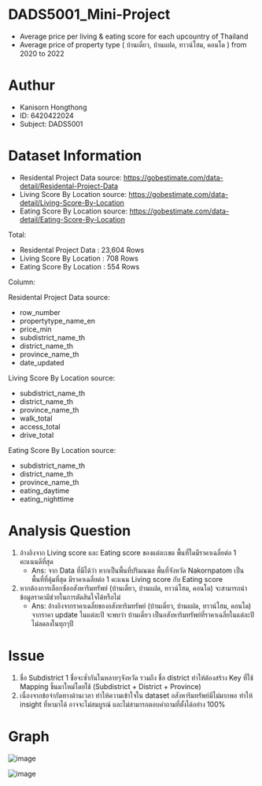 # DADS5001_Mini-Project
- Average price per living &amp; eating score for each upcountry of Thailand
- Average price of property type ( บ้านเดี่ยว, บ้านแฝด, ทาวน์โฮม, คอนโด ) from 2020 to 2022

# Authur
- Kanisorn Hongthong
- ID: 6420422024
- Subject: DADS5001

# Dataset Information

- Residental Project Data source: https://gobestimate.com/data-detail/Residental-Project-Data
- Living Score By Location source: https://gobestimate.com/data-detail/Living-Score-By-Location
- Eating Score By Location source: https://gobestimate.com/data-detail/Eating-Score-By-Location

Total: 
  - Residental Project Data : 23,604 Rows
  - Living Score By Location : 708 Rows
  - Eating Score By Location : 554 Rows
  
 Column:
 
   Residental Project Data source:
   
   - row_number
   - propertytype_name_en
   - price_min
   - subdistrict_name_th
   - district_name_th
   - province_name_th
   - date_updated
  
   Living Score By Location source:
   
   - subdistrict_name_th
   - district_name_th
   - province_name_th
   - walk_total
   - access_total
   - drive_total
   
   Eating Score By Location source:
   
   - subdistrict_name_th
   - district_name_th
   - province_name_th
   - eating_daytime
   - eating_nighttime
  
 # Analysis Question
 1. อ้างอิงจาก Living score และ Eating score ของแต่ละเขต พื้นที่ใดมีราคาเฉลี่ยต่อ 1 คะแนนดีที่สุด
    - Ans: จาก Data ที่มีได้ว่า หากเป็นพื้นที่ปริมณฆล พื้นที่จังหวัด Nakornpatom เป็นพื้นที่ที่คุ้มที่สุด มีราคาเฉลี่ยต่อ 1 คะแนน Living score กับ Eating score
 2. หากต้องการเลือกซ์้ออสังหาริมทรัพย์ (บ้านเดี่ยว, บ้านแฝด, ทาวน์โฮม, คอนโด) จะสามารถนำข้อมูลราคามีช่วยในการตัดสินใจได้หรือไม่
    - Ans: อ้างอิงจากราคาเฉลี่ยของอสังหาริมทรัพย์ (บ้านเดี่ยว, บ้านแฝด, ทาวน์โฮม, คอนโด) จากราคา update ในแต่ละปี จะพบว่า บ้านเดี่ยว เป็นอสังหาริมทรัพย์ที่ราคาเฉลี่ยในแต่ละปีไม่ลดลงในทุกๆปี
    
 # Issue
 1. ชื่อ Subdistrict 1 ชื่อจะซ้ำกันในหลายๆจังหวัด รวมถึง ชื่อ district ทำให้ต้องสร้าง Key ที่ใช้ Mapping ขึ้นมาใหม่โดยใช้ (Subdistrict + District + Province)
 2. เนื่องจากข้อจำกัดทางด้านเวลา ทำให้ความเข้าใจใน dataset อสังหาริมทรัพย์มีไม่มากพอ ทำให้ insight ที่หามาได้ อาจจะไม่สมบูรณ์ และไม่สามารถตอบคำถามที่ตั้งได้อย่าง 100%
 
  # Graph
  
  
  ![image](https://user-images.githubusercontent.com/115795313/195882543-d6060bdf-397e-40d8-919b-b253659440a7.png)


  ![image](https://user-images.githubusercontent.com/115795313/195882708-9833ee28-db08-457b-a451-0ac6882e9e6d.png)

 
 
  
